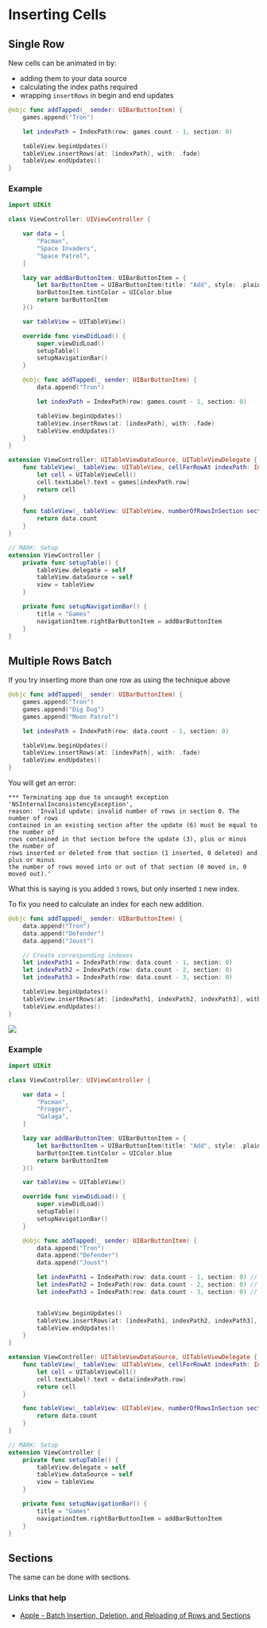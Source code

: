 # Inserting Cells

## Single Row


New cells can be animated in by:

- adding them to your data source
- calculating the index paths required
- wrapping `insertRows` in begin and end updates


```swift
@objc func addTapped(_ sender: UIBarButtonItem) {
    games.append("Tron")

    let indexPath = IndexPath(row: games.count - 1, section: 0)

    tableView.beginUpdates()
    tableView.insertRows(at: [indexPath], with: .fade)
    tableView.endUpdates()
}
```

### Example

```swift
import UIKit

class ViewController: UIViewController {

    var data = [
        "Pacman",
        "Space Invaders",
        "Space Patrol",
    ]

    lazy var addBarButtonItem: UIBarButtonItem = {
        let barButtonItem = UIBarButtonItem(title: "Add", style: .plain, target: self, action: #selector(addTapped))
        barButtonItem.tintColor = UIColor.blue
        return barButtonItem
    }()

    var tableView = UITableView()

    override func viewDidLoad() {
        super.viewDidLoad()
        setupTable()
        setupNavigationBar()
    }

    @objc func addTapped(_ sender: UIBarButtonItem) {
        data.append("Tron")

        let indexPath = IndexPath(row: games.count - 1, section: 0)

        tableView.beginUpdates()
        tableView.insertRows(at: [indexPath], with: .fade)
        tableView.endUpdates()
    }
}

extension ViewController: UITableViewDataSource, UITableViewDelegate {
    func tableView(_ tableView: UITableView, cellForRowAt indexPath: IndexPath) -> UITableViewCell {
        let cell = UITableViewCell()
        cell.textLabel?.text = games[indexPath.row]
        return cell
    }

    func tableView(_ tableView: UITableView, numberOfRowsInSection section: Int) -> Int {
        return data.count
    }
}

// MARK: Setup
extension ViewController {
    private func setupTable() {
        tableView.delegate = self
        tableView.dataSource = self
        view = tableView
    }

    private func setupNavigationBar() {
        title = "Games"
        navigationItem.rightBarButtonItem = addBarButtonItem
    }
}
```

## Multiple Rows Batch

If you try inserting more than one row as using the technique above

```swift
@objc func addTapped(_ sender: UIBarButtonItem) {
    games.append("Tron")
    games.append("Dig Dug")
    games.append("Moon Patrol")

    let indexPath = IndexPath(row: data.count - 1, section: 0)

    tableView.beginUpdates()
    tableView.insertRows(at: [indexPath], with: .fade)
    tableView.endUpdates()
}
```

You will get an error:

```
*** Terminating app due to uncaught exception 'NSInternalInconsistencyException', 
reason: 'Invalid update: invalid number of rows in section 0. The number of rows 
contained in an existing section after the update (6) must be equal to the number of 
rows contained in that section before the update (3), plus or minus the number of 
rows inserted or deleted from that section (1 inserted, 0 deleted) and plus or minus 
the number of rows moved into or out of that section (0 moved in, 0 moved out).'
```

What this is saying is you added `3` rows, but only inserted `1` new index.

To fix you need to calculate an index for each new addition.

```swift
@objc func addTapped(_ sender: UIBarButtonItem) {
    data.append("Tron")
    data.append("Defender")
    data.append("Joust")

    // Create corresponding indexes
    let indexPath1 = IndexPath(row: data.count - 1, section: 0)
    let indexPath2 = IndexPath(row: data.count - 2, section: 0)
    let indexPath3 = IndexPath(row: data.count - 3, section: 0)

    tableView.beginUpdates()
    tableView.insertRows(at: [indexPath1, indexPath2, indexPath3], with: .fade)
    tableView.endUpdates()
}
```

![](images/0.png)

### Example

```swift
import UIKit

class ViewController: UIViewController {

    var data = [
        "Pacman",
        "Frogger",
        "Galaga",
    ]

    lazy var addBarButtonItem: UIBarButtonItem = {
        let barButtonItem = UIBarButtonItem(title: "Add", style: .plain, target: self, action: #selector(addTapped))
        barButtonItem.tintColor = UIColor.blue
        return barButtonItem
    }()

    var tableView = UITableView()

    override func viewDidLoad() {
        super.viewDidLoad()
        setupTable()
        setupNavigationBar()
    }

    @objc func addTapped(_ sender: UIBarButtonItem) {
        data.append("Tron")
        data.append("Defender")
        data.append("Joust")

        let indexPath1 = IndexPath(row: data.count - 1, section: 0) // Tron
        let indexPath2 = IndexPath(row: data.count - 2, section: 0) // Defender
        let indexPath3 = IndexPath(row: data.count - 3, section: 0) // Joust


        tableView.beginUpdates()
        tableView.insertRows(at: [indexPath1, indexPath2, indexPath3], with: .fade)
        tableView.endUpdates()
    }
}

extension ViewController: UITableViewDataSource, UITableViewDelegate {
    func tableView(_ tableView: UITableView, cellForRowAt indexPath: IndexPath) -> UITableViewCell {
        let cell = UITableViewCell()
        cell.textLabel?.text = data[indexPath.row]
        return cell
    }

    func tableView(_ tableView: UITableView, numberOfRowsInSection section: Int) -> Int {
        return data.count
    }
}

// MARK: Setup
extension ViewController {
    private func setupTable() {
        tableView.delegate = self
        tableView.dataSource = self
        view = tableView
    }

    private func setupNavigationBar() {
        title = "Games"
        navigationItem.rightBarButtonItem = addBarButtonItem
    }
}
```

## Sections

The same can be done with sections.


### Links that help

- [Apple - Batch Insertion, Deletion, and Reloading of Rows and Sections](https://developer.apple.com/library/archive/documentation/UserExperience/Conceptual/TableView_iPhone/ManageInsertDeleteRow/ManageInsertDeleteRow.html#//apple_ref/doc/uid/TP40007451-CH10-SW9)